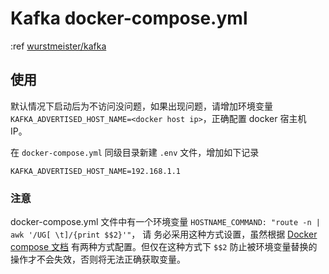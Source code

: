 # Kafka docker-compose.yml

:ref [wurstmeister/kafka](https://hub.docker.com/r/wurstmeister/kafka)

## 使用

默认情况下启动后为不访问没问题，如果出现问题，请增加环境变量 `KAFKA_ADVERTISED_HOST_NAME=<docker host ip>`，正确配置
docker 宿主机 IP。

在 `docker-compose.yml` 同级目录新建 `.env` 文件，增加如下记录

```
KAFKA_ADVERTISED_HOST_NAME=192.168.1.1
```

### 注意

docker-compose.yml 文件中有一个环境变量 `HOSTNAME_COMMAND: "route -n | awk '/UG[ \t]/{print $$2}'"`， 请
务必采用这种方式设置，虽然根据 [Docker compose 文档](https://docs.docker.com/compose/compose-file/#environment)
有两种方式配置。但仅在这种方式下 `$$2` 防止被环境变量替换的操作才不会失效，否则将无法正确获取变量。

